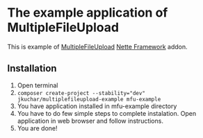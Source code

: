 The example application of MultipleFileUpload
=============================================

This is example of [MultipleFileUpload](https://github.com/jkuchar/MultipleFileUpload) [Nette Framework](https://github.com/nette/nette) addon.

Installation
------------

1. Open terminal
2. `composer create-project --stability="dev" jkuchar/multiplefileupload-example mfu-example`
3. You have application installed in mfu-example directory
4. You have to do few simple steps to complete instalation. Open application in web browser and follow instructions.
5. You are done!
